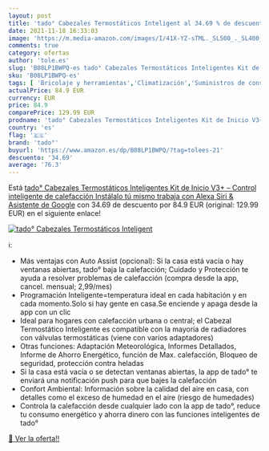```yaml
---
layout: post
title: 'tado° Cabezales Termostáticos Inteligent al 34.69 % de descuento'
date: 2021-11-18 16:33:03
image: 'https://m.media-amazon.com/images/I/41X-YZ-sTML._SL500_._SL400_.jpg'
comments: true
category: ofertas
author: 'tole.es'
slug: 'B08LP1BWPQ-es tado° Cabezales Termostáticos Inteligentes Kit de Inicio...'
sku: 'B08LP1BWPQ-es'
tags: [ 'Bricolaje y herramientas','Climatización','Suministros de construcción','Termostatos','Termostatos y accesorios','alexa','tado°', ]
actualPrice: 84.9 EUR
currency: EUR
price: 84.9
comparePrice: 129.99 EUR
prodname: 'tado° Cabezales Termostáticos Inteligentes Kit de Inicio V3+ – Control inteligente de calefacción  Instálalo tú mismo  trabaja con Alexa  Siri & Asistente de Google'
country: 'es'
flag: '🇪🇸'
brand: 'tado°'
buyurl: 'https://www.amazon.es/dp/B08LP1BWPQ/?tag=tolees-21'
descuento: '34.69'
average: '76.3'
---
```


Está [tado° Cabezales Termostáticos Inteligentes Kit de Inicio V3+ – Control inteligente de calefacción  Instálalo tú mismo  trabaja con Alexa  Siri & Asistente de Google](https://www.amazon.es/dp/B08LP1BWPQ/?tag=tolees-21) con 34.69 de descuento por 84.9 EUR (original: 129.99 EUR) en el siguiente enlace!

[![tado° Cabezales Termostáticos Inteligent](https://m.media-amazon.com/images/I/41X-YZ-sTML._SL500_._SL400_.jpg)](https://www.amazon.es/dp/B08LP1BWPQ/?tag=tolees-21)

ℹ️:

- Más ventajas con Auto Assist (opcional): Si la casa está vacía o hay ventanas abiertas, tado° baja la calefacción; Cuidado y Protección te ayuda a resolver problemas de calefacción (compra desde la app, cancel. mensual; 2,99/mes)
- Programación Inteligente=temperatura ideal en cada habitación y en cada momento.Solo si hay gente en casa.Se enciende y apaga desde la app con un clic
- Ideal para hogares con calefacción urbana o central; el Cabezal Termostático Inteligente es compatible con la mayoría de radiadores con válvulas termostáticas (viene con varios adaptadores)
- Otras funciones: Adaptación Meteorológica, Informes Detallados, Informe de Ahorro Energético, función de Max. calefacción, Bloqueo de seguridad, protección contra heladas
- Si la casa está vacía o se detectan ventanas abiertas, la app de tado° te enviará una notificación push para que bajes la calefacción
- Confort Ambiental: Información sobre la calidad del aire en casa, con detalles como el exceso de humedad en el aire (riesgo de humedades)
- Controla la calefacción desde cualquier lado con la app de tado°, reduce tu consumo energético y ahorra dinero con las funciones inteligentes de tado°

[🛒 Ver la oferta!!](https://www.amazon.es/dp/B08LP1BWPQ/?tag=tolees-21)
